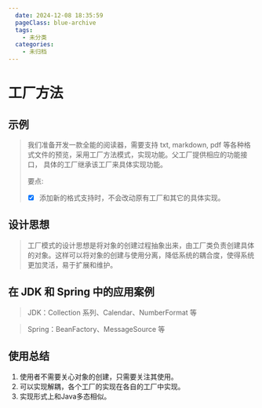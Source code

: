 ```yaml
---
  date: 2024-12-08 18:35:59
  pageClass: blue-archive
  tags:
    - 未分类
  categories:
    - 未归档
---
```


# 工厂方法

## 示例

> 我们准备开发一款全能的阅读器，需要支持 txt, markdown, pdf 等各种格式文件的预览，采用工厂方法模式，实现功能。父工厂提供相应的功能接口，
> 具体的工厂继承该工厂来具体实现功能。
>
> 要点:
> - [x] 添加新的格式支持时，不会改动原有工厂和其它的具体实现。

## 设计思想

> 工厂模式的设计思想是将对象的创建过程抽象出来，由工厂类负责创建具体的对象。这样可以将对象的创建与使用分离，降低系统的耦合度，使得系统更加灵活，易于扩展和维护。

## 在 JDK 和 Spring 中的应用案例

> JDK：Collection 系列、Calendar、NumberFormat 等

> Spring：BeanFactory、MessageSource 等

## 使用总结

1. 使用者不需要关心对象的创建，只需要关注其使用。
2. 可以实现解耦，各个工厂的实现在各自的工厂中实现。
3. 实现形式上和Java多态相似。